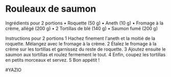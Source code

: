 # Rouleaux de saumon

Ingrédients pour 2 portions
• Roquette (50 g)
• Aneth (10 g)
• Fromage à la crème, allégé (200 g)
• 2 Tortillas de blé (140 g)
• Saumon fumé (200 g)

Instructions pour 2 portions
1 Hachez finement l'aneth et la moitié de la roquette. Mélangez avec le fromage à la crème.
2 Étalez le fromage à la crème sur les tortillas et garnissez du reste de roquette.
3 Ajoutez ensuite le saumon aux tortillas et roulez fermement le tout.
4 Enfin, coupez les tortillas en petits morceaux et servez.
5 Bon appétit !

#YAZIO